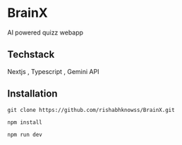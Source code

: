 # BrainX

AI powered quizz webapp

## Techstack

Nextjs , Typescript , Gemini API

## Installation 
```
git clone https://github.com/rishabhknowss/BrainX.git
```
```
npm install 
```

```
npm run dev
```